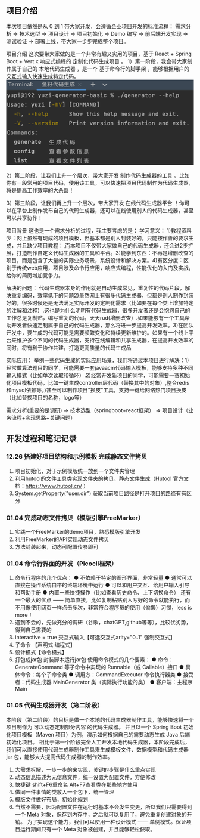 ## 项目介绍
本次项目依然是从 0 到 1 带大家开发，会遵循企业项目开发的标准流程：
需求分析 => 技术选型 => 项目设计 => 项目初始化 => Demo 编写 => 前后端开发实现 => 测试验证 => 部署上线，带大家一步步完成整个项目。

项目介绍
这次要带大家做的是一个非常有趣又实用的项目，基于 React + Spring Boot + Vert.x 响应式编程的 定制化代码生成项目 。
1）第一阶段，我会带大家制作属于自己的 本地代码生成器 ，是一个 基于命令行的脚手架 ，能够根据用户的交互式输入快速生成特定代码。
![img.png](img.png)

2）第二阶段，让我们上升一个层次，带大家开发 制作代码生成器的工具 。比如你有一段常用的项目代码，使用该工具，可以快速把项目代码制作为代码生成器，将是提高工作效率的大杀器！

3）第三阶段，让我们再上升一个层次，带大家开发 在线代码生成器平台 ！你可以在平台上制作发布自己的代码生成器，还可以在线使用别人的代码生成器，甚至可以共享协作！

项目背景
这也是一个需求分析的过程，我主要考虑的是：
学习意义：
1)教程资料少：网上虽然有现成的项目模板，但基本都是别人封装好的，只能按作善的要求生成，并且缺少项目教程：,而本项目不仅带大家做自己的代码生成器，还会进2步扩展，打造制作自定义代码生成器的工具和平台。3)能学到东西：不再是增删改查的项目，而是包含了大量的实际业务场景，系统设计和解决方案。4)有区分度：区别于传统web应用，项目涉及命令行应用，响应式编程，性能优化的入门及实战，给你的简历增加竞争力。

解决的问题：
代码生成器本身的作用就是自动生成常见，重复性的代码片段，解决重复编码，效率低下的问题2)虽然网上有很多代码生成器，但都是别人制作封装好的，很多时候还是无法满足实际开发的定制化需求（比如要在每个类上增加特定的注解和注释）.这也是为什么明明有代码生成器，很多开发者还是会抱怨自己的工作总是复制贴，编写重复的代码，天天rud(增删改查）.如果能够有一个工具帮助开发者快速定制属于自己的代码生成器，那么将进一步提高开发效率。3)在团队开发中，要生成的代码可能是需要频繁变化和持续更新维护的。如果有一个线上平台来维护多个不同的代码生成器，支持在线编辑和共享生成器，在提高开发效率的同时，将有利于协作共建，打造更高质量的代码生成品

实际应用：
举例一些代码生成的实际应用场景，我们将通过本项目进行解决：1)经常做算法题目的同学，可能需要一套javaacm代码输入模板，能够支持多种不同输入模式（比如单次读取和循环）.2)经常开发新项目的同学，可能需要一赛初始化项目模板代码，比如一键生成controller层代码（替换其中的对象）,整合redis和mysql依赖等。)甚至可以制作项目"换皮"工具，支持一键给网络热门项目换皮（比如替换项目的名称，logo等）

需求分析(重要的是调研) => 技术选型（springboot+react框架） => 项目设计（业务流程+实现思路+关键问题）


## 开发过程和笔记记录
### 12.26 搭建好项目结构和示例模板  完成静态文件拷贝
1. 项目初始化，对于示例模版统一放到一个文件夹管理
2. 利用hutool的文件工具类实现文件夹的拷贝，静态文件生成（Hutool 官方文档：https://www.hutool.cn/ ）
3. System.getProperty("user.dir") 获取当前项目路径是打开项目的路径有有区分

### 01.04 完成动态文件拷贝（模版引擎FreeMarker）
1. 实践一个FreeMarker的demo项目，熟悉模版引擎开发
2. 利用FreeMarker的API实现动态文件拷贝
3. 方法封装起来，动态可配置传参即可

### 01.04 命令行界面的开发（Picocli框架）
1. 命令行程序的几个优点：
    ● 不依赖于特定的图形界面，非常轻量
    ● 通常可以直接在操作系统自带的终端环境中运行
    ● 可以和用户交互、给用户输入引导和帮助手册
    ● 内置一些快捷操作（比如查看历史命令、上下切换命令）
    还有一个最大的优点 —— 简单直接，比如复制粘贴别人写好的命令就能执行，而不用像使用网页一样点击多次，非常符合程序员的使用（偷懒）习惯，less is more！
2. 遇到不会的，先做充分的调研（谷歌，chatGPT,github等等），比较优劣势，得到自己需要的
3. interactive = true 交互式输入【可选交互式arity="0..1" 强制交互式】
4. 子命令 【声明式 编程式】
5. 设计模式【命令模式】
6. 打包成jar包 封装脚本运行jar包
   使用命令模式的几个要素：
   ● 命令：GenerateCommand 等子命令中实现的 Runnable（或 Callable）接口
   ● 具体命令：每个子命令类
   ● 调用方：CommandExecutor 命令执行器类
   ● 接受者：代码生成器 MainGenerator 类（实际执行功能的类）
   ● 客户端：主程序 Main

### 01.05 代码生成器开发（第二阶段）
本阶段（第二阶段）的目标是做一个本地的代码生成器制作工具，能够快速将一个项目制作为 可以动态定制部分内容 的代码生成器。
并且以一个 Spring Boot 初始化项目模板（Maven 项目）为例，演示如何根据自己的需要动态生成 Java 后端初始化项目。
相比于第一个阶段完全人工开发本地代码生成器，本阶段完成后，我们可以直接使用代码生成器制作工具来生成模板文件、数据模型和代码生成器 jar 包，能够大大提高代码生成器的制作效率。
1. 大需求拆解，一步一步的来实现，关键的步骤是什么重点实现
2. 动态信息描述为元信息文件，统一设置为配置文件，方便修改
3. 快捷键 shift+F6重命名  Alt+F7查看类在那些地方使用
4. 做同一件事情的类放入一个包下，统一管理
5. 模版文件做好布局，初始化规划
6. 当然不需要，因为配置文件在运行时基本不会发生变更，所以我们只需要得到一个 Meta 对象，保存到内存中，之后就可以复用了，避免重复创建对象的开销。
   为了实现这个能力，我们可以使用一种设计模式 —— 单例模式。保证项目运行期间只有一个 Meta 对象被创建，并且能够轻松获取。





